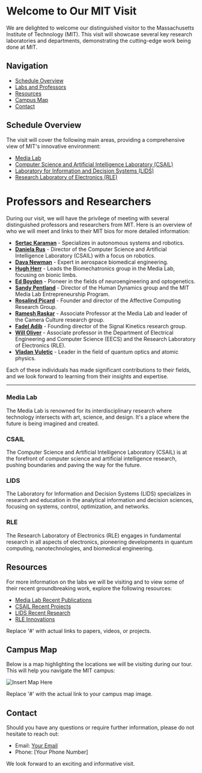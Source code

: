 # Welcome to Our MIT Visit

We are delighted to welcome our distinguished visitor to the Massachusetts Institute of Technology (MIT). This visit will showcase several key research laboratories and departments, demonstrating the cutting-edge work being done at MIT.

## Navigation
- [Schedule Overview](#schedule-overview)
- [Labs and Professors](#labs-and-professors)
- [Resources](#resources)
- [Campus Map](#campus-map)
- [Contact](#contact)

## Schedule Overview
The visit will cover the following main areas, providing a comprehensive view of MIT's innovative environment:

- [Media Lab](#media-lab)
- [Computer Science and Artificial Intelligence Laboratory (CSAIL)](#csail)
- [Laboratory for Information and Decision Systems (LIDS)](#lids)
- [Research Laboratory of Electronics (RLE)](#rle)

# Professors and Researchers

During our visit, we will have the privilege of meeting with several distinguished professors and researchers from MIT. Here is an overview of who we will meet and links to their MIT bios for more detailed information:

- **[Sertac Karaman](https://www.mit.edu/~sertac/)** - Specializes in autonomous systems and robotics.
- **[Daniela Rus](http://danielarus.csail.mit.edu/)** - Director of the Computer Science and Artificial Intelligence Laboratory (CSAIL) with a focus on robotics.
- **[Dava Newman](https://davanewman.com)** - Expert in aerospace biomedical engineering.
- **[Hugh Herr](https://www.media.mit.edu/people/hherr/overview/)** - Leads the Biomechatronics group in the Media Lab, focusing on bionic limbs.
- **[Ed Boyden](https://www.media.mit.edu/people/boyden/overview/)** - Pioneer in the fields of neuroengineering and optogenetics.
- **[Sandy Pentland](https://www.media.mit.edu/people/sandy/overview/)** - Director of the Human Dynamics group and the MIT Media Lab Entrepreneurship Program.
- **[Rosalind Picard](https://www.media.mit.edu/people/picard/overview/)** - Founder and director of the Affective Computing Research Group.
- **[Ramesh Raskar](https://www.media.mit.edu/people/raskar/overview/)** - Associate Professor at the Media Lab and leader of the Camera Culture research group.
- **[Fadel Adib](https://www.media.mit.edu/people/fadel/overview/)** - Founding director of the Signal Kinetics research group.
- **[Will Oliver](https://www.rle.mit.edu/people/directory/william-d-oliver/)** - Associate professor in the Department of Electrical Engineering and Computer Science (EECS) and the Research Laboratory of Electronics (RLE).
- **[Vladan Vuletic](https://www.rle.mit.edu/people/directory/vladan-vuletic/)** - Leader in the field of quantum optics and atomic physics.

Each of these individuals has made significant contributions to their fields, and we look forward to learning from their insights and expertise.

---



### Media Lab
The Media Lab is renowned for its interdisciplinary research where technology intersects with art, science, and design. It's a place where the future is being imagined and created.

### CSAIL
The Computer Science and Artificial Intelligence Laboratory (CSAIL) is at the forefront of computer science and artificial intelligence research, pushing boundaries and paving the way for the future.

### LIDS
The Laboratory for Information and Decision Systems (LIDS) specializes in research and education in the analytical information and decision sciences, focusing on systems, control, optimization, and networks.

### RLE
The Research Laboratory of Electronics (RLE) engages in fundamental research in all aspects of electronics, pioneering developments in quantum computing, nanotechnologies, and biomedical engineering.

## Resources
For more information on the labs we will be visiting and to view some of their recent groundbreaking work, explore the following resources:

- [Media Lab Recent Publications](#)
- [CSAIL Recent Projects](#)
- [LIDS Recent Research](#)
- [RLE Innovations](#)

Replace '#' with actual links to papers, videos, or projects.

## Campus Map
Below is a map highlighting the locations we will be visiting during our tour. This will help you navigate the MIT campus:

![Insert Map Here](#)

Replace '#' with the actual link to your campus map image.

## Contact
Should you have any questions or require further information, please do not hesitate to reach out:

- Email: [Your Email](mailto:your.email@example.com)
- Phone: [Your Phone Number]

We look forward to an exciting and informative visit.
